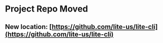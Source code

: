 # Project Repo Moved

## New location: [https://github.com/lite-us/lite-cli](https://github.com/lite-us/lite-cli)
